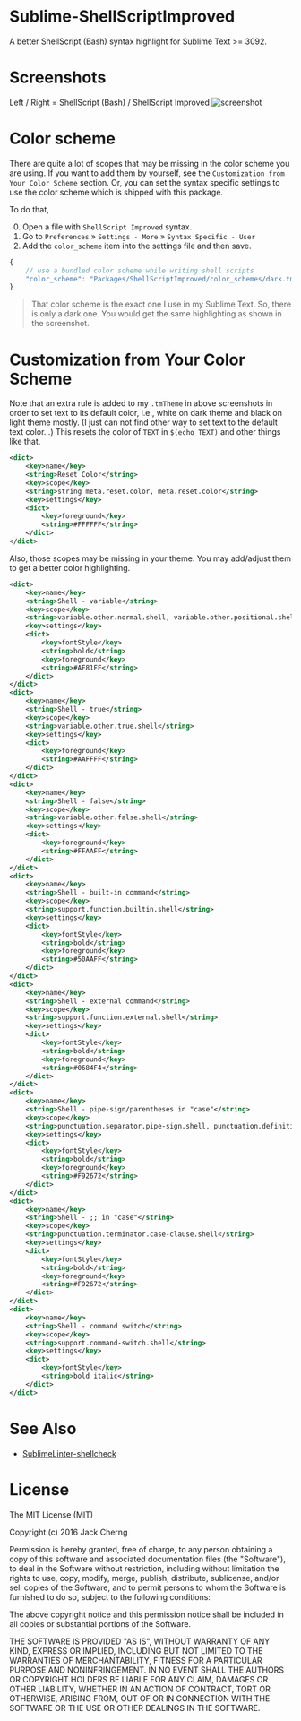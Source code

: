 Sublime-ShellScriptImproved
===========================

A better ShellScript (Bash) syntax highlight for Sublime Text >= 3092.


Screenshots
===========

Left / Right = ShellScript (Bash) / ShellScript Improved
![screenshot](https://raw.githubusercontent.com/jfcherng/Sublime-ShellScriptImproved/gh-pages/images/screenshot.png)


Color scheme
============

There are quite a lot of scopes that may be missing in the color scheme you are using.
If you want to add them by yourself, see the `Customization from Your Color Scheme` section.
Or, you can set the syntax specific settings to use the color scheme which is shipped with this package.

To do that,

0. Open a file with `ShellScript Improved` syntax.
0. Go to `Preferences` » `Settings - More` » `Syntax Specific - User`
0. Add the `color_scheme` item into the settings file and then save.

```javascript
{
    // use a bundled color scheme while writing shell scripts
    "color_scheme": "Packages/ShellScriptImproved/color_schemes/dark.tmTheme"
}
```

> That color scheme is the exact one I use in my Sublime Text. So, there is only a dark one.
> You would get the same highlighting as shown in the screenshot.


Customization from Your Color Scheme
====================================

Note that an extra rule is added to my `.tmTheme` in above screenshots in order to set text to its default color, i.e., white on dark theme and black on light theme mostly. (I just can not find other way to set text to the default text color...) This resets the color of `TEXT` in `$(echo TEXT)` and other things like that.

```xml
<dict>
    <key>name</key>
    <string>Reset Color</string>
    <key>scope</key>
    <string>string meta.reset.color, meta.reset.color</string>
    <key>settings</key>
    <dict>
        <key>foreground</key>
        <string>#FFFFFF</string>
    </dict>
</dict>
```

Also, those scopes may be missing in your theme. You may add/adjust them to get a better color highlighting.

```xml
<dict>
    <key>name</key>
    <string>Shell - variable</string>
    <key>scope</key>
    <string>variable.other.normal.shell, variable.other.positional.shell, variable.other.bracket.shell, variable.other.special.shell, variable.other.loop.shell, variable.other.c-style.shell</string>
    <key>settings</key>
    <dict>
        <key>fontStyle</key>
        <string>bold</string>
        <key>foreground</key>
        <string>#AE81FF</string>
    </dict>
</dict>
<dict>
    <key>name</key>
    <string>Shell - true</string>
    <key>scope</key>
    <string>variable.other.true.shell</string>
    <key>settings</key>
    <dict>
        <key>foreground</key>
        <string>#AAFFFF</string>
    </dict>
</dict>
<dict>
    <key>name</key>
    <string>Shell - false</string>
    <key>scope</key>
    <string>variable.other.false.shell</string>
    <key>settings</key>
    <dict>
        <key>foreground</key>
        <string>#FFAAFF</string>
    </dict>
</dict>
<dict>
    <key>name</key>
    <string>Shell - built-in command</string>
    <key>scope</key>
    <string>support.function.builtin.shell</string>
    <key>settings</key>
    <dict>
        <key>fontStyle</key>
        <string>bold</string>
        <key>foreground</key>
        <string>#50AAFF</string>
    </dict>
</dict>
<dict>
    <key>name</key>
    <string>Shell - external command</string>
    <key>scope</key>
    <string>support.function.external.shell</string>
    <key>settings</key>
    <dict>
        <key>fontStyle</key>
        <string>bold</string>
        <key>foreground</key>
        <string>#0684F4</string>
    </dict>
</dict>
<dict>
    <key>name</key>
    <string>Shell - pipe-sign/parentheses in "case"</string>
    <key>scope</key>
    <string>punctuation.separator.pipe-sign.shell, punctuation.definition.case-pattern.shell</string>
    <key>settings</key>
    <dict>
        <key>fontStyle</key>
        <string>bold</string>
        <key>foreground</key>
        <string>#F92672</string>
    </dict>
</dict>
<dict>
    <key>name</key>
    <string>Shell - ;; in "case"</string>
    <key>scope</key>
    <string>punctuation.terminator.case-clause.shell</string>
    <key>settings</key>
    <dict>
        <key>fontStyle</key>
        <string>bold</string>
        <key>foreground</key>
        <string>#F92672</string>
    </dict>
</dict>
<dict>
    <key>name</key>
    <string>Shell - command switch</string>
    <key>scope</key>
    <string>support.command-switch.shell</string>
    <key>settings</key>
    <dict>
        <key>fontStyle</key>
        <string>bold italic</string>
    </dict>
</dict>
```


See Also
========

- [SublimeLinter-shellcheck](https://packagecontrol.io/packages/SublimeLinter-shellcheck)


License
=======

The MIT License (MIT)

Copyright (c) 2016 Jack Cherng

Permission is hereby granted, free of charge, to any person obtaining a copy
of this software and associated documentation files (the "Software"), to deal
in the Software without restriction, including without limitation the rights
to use, copy, modify, merge, publish, distribute, sublicense, and/or sell
copies of the Software, and to permit persons to whom the Software is
furnished to do so, subject to the following conditions:

The above copyright notice and this permission notice shall be included in all
copies or substantial portions of the Software.

THE SOFTWARE IS PROVIDED "AS IS", WITHOUT WARRANTY OF ANY KIND, EXPRESS OR
IMPLIED, INCLUDING BUT NOT LIMITED TO THE WARRANTIES OF MERCHANTABILITY,
FITNESS FOR A PARTICULAR PURPOSE AND NONINFRINGEMENT. IN NO EVENT SHALL THE
AUTHORS OR COPYRIGHT HOLDERS BE LIABLE FOR ANY CLAIM, DAMAGES OR OTHER
LIABILITY, WHETHER IN AN ACTION OF CONTRACT, TORT OR OTHERWISE, ARISING FROM,
OUT OF OR IN CONNECTION WITH THE SOFTWARE OR THE USE OR OTHER DEALINGS IN THE
SOFTWARE.
